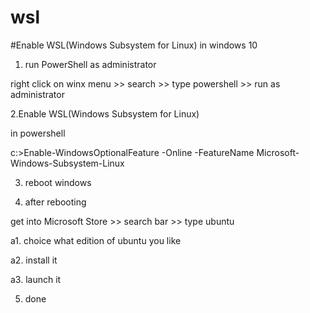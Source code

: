 # wsl



#Enable WSL(Windows Subsystem for Linux) in windows 10

1. run PowerShell as administrator

right click on winx menu >> search >> type powershell >> run as administrator

2.Enable WSL(Windows Subsystem for Linux)

in powershell 

c:>Enable-WindowsOptionalFeature -Online -FeatureName Microsoft-Windows-Subsystem-Linux

3. reboot windows 

4. after rebooting

get into Microsoft Store >> search bar >> type ubuntu

a1. choice what edition of ubuntu you like

a2. install it

a3. launch it


5. done
